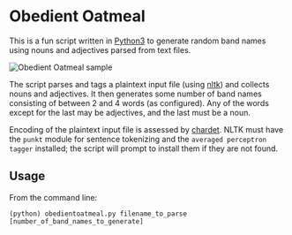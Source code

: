 Obedient Oatmeal
================

This is a fun script written in [Python3](https://www.python.org/downloads/) to generate random band names using nouns and adjectives parsed from text files.

![Obedient Oatmeal sample](https://raw.githubusercontent.com/oishiiburger/obedientoatmeal/master/img/example.gif)

The script parses and tags a plaintext input file (using [nltk](https://www.nltk.org/)) and collects nouns and adjectives. It then generates some number of band names consisting of between 2 and 4 words (as configured). Any of the words except for the last may be adjectives, and the last must be a noun.

Encoding of the plaintext input file is assessed by [chardet](https://github.com/chardet/chardet). NLTK must have the `punkt` module for sentence tokenizing and the `averaged perceptron tagger` installed; the script will prompt to install them if they are not found.

Usage
-----

From the command line:

```
(python) obedientoatmeal.py filename_to_parse [number_of_band_names_to_generate]
```
